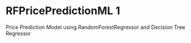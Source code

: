# RFPricePredictionML 1
Price Prediction Model using RandomForestRegressor and Decision Tree Regressor
